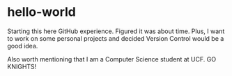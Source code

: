 # hello-world
Starting this here GitHub experience.
Figured it was about time. Plus, I want to work on some personal projects and decided Version Control would be a good idea.

Also worth mentioning that I am a Computer Science student at UCF. GO KNIGHTS!
